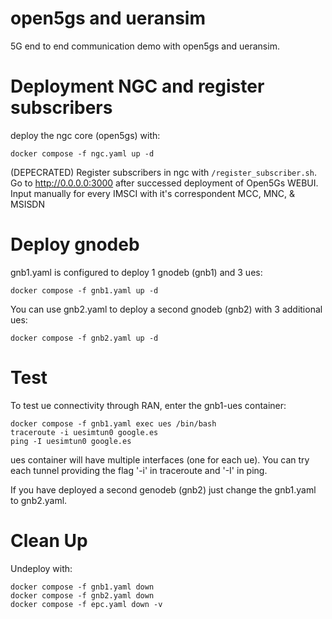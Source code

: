 # open5gs and ueransim 

5G end to end communication demo with open5gs and ueransim.

# Deployment NGC and register subscribers

deploy the ngc core (open5gs) with:

```
docker compose -f ngc.yaml up -d
```

(DEPECRATED) Register subscribers in ngc with `/register_subscriber.sh`.
Go to http://0.0.0.0:3000 after successed deployment of Open5Gs WEBUI. Input manually for every IMSCI with it's correspondent MCC, MNC, & MSISDN

# Deploy gnodeb

gnb1.yaml is configured to deploy 1 gnodeb (gnb1) and 3 ues:

```
docker compose -f gnb1.yaml up -d
```

You can use gnb2.yaml to deploy a second gnodeb (gnb2) with 3 additional ues:

```
docker compose -f gnb2.yaml up -d
```


# Test

To test ue connectivity through RAN, enter the gnb1-ues container:

```
docker compose -f gnb1.yaml exec ues /bin/bash
traceroute -i uesimtun0 google.es
ping -I uesimtun0 google.es
```
ues container will have multiple interfaces (one for each ue). 
You can try each tunnel providing the flag '-i' in traceroute and '-I' in ping.

If you have deployed a second genodeb (gnb2) just change the gnb1.yaml to gnb2.yaml.


# Clean Up

Undeploy with:

```
docker compose -f gnb1.yaml down
docker compose -f gnb2.yaml down
docker compose -f epc.yaml down -v
```
